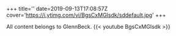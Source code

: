 +++
title=''
date=2019-09-13T17:08:57Z
cover='https://i.ytimg.com/vi/BgsCxMGIsdk/sddefault.jpg'
+++

All content belongs to GlennBeck.
{{< youtube BgsCxMGIsdk >}}
